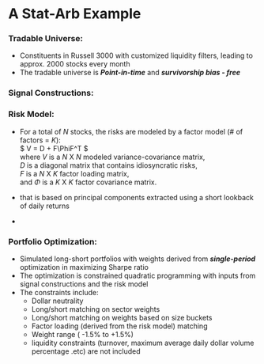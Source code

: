 # A Stat-Arb Example

### Tradable Universe:
- Constituents in Russell 3000 with customized liquidity filters, leading to approx. 2000 stocks every month
- The tradable universe is ***Point-in-time*** and ***survivorship bias - free***

### Signal Constructions:



### Risk Model:
- For a total of $N$ stocks, the risks are modeled by a factor model (# of factors = $K$):\
  $ V = D + F\PhiF^T $ \
  where $V$ is a $N$ X $N$ modeled variance-covariance matrix,\
  $D$ is a diagonal matrix that contains idiosyncratic risks,\
  $F$ is a $N$ X $K$ factor loading matrix,\
  and $\Phi$ is a $K$ X $K$ factor covariance matrix.
  
- that is based on principal components extracted using a short lookback of daily returns
- 

### Portfolio Optimization:
- Simulated long-short portfolios with weights derived from ***single-period*** optimization in maximizing Sharpe ratio
- The optimization is constrained quadratic programming with inputs from signal constructions and the risk model
- The constraints include:
  * Dollar neutrality
  * Long/short matching on sector weights 
  * Long/short matching on weights based on size buckets
  * Factor loading (derived from the risk model) matching
  * Weight range ( -1.5% to +1.5%)
  * liquidity constraints (turnover, maximum average daily dollar volume percentage .etc) are not included
